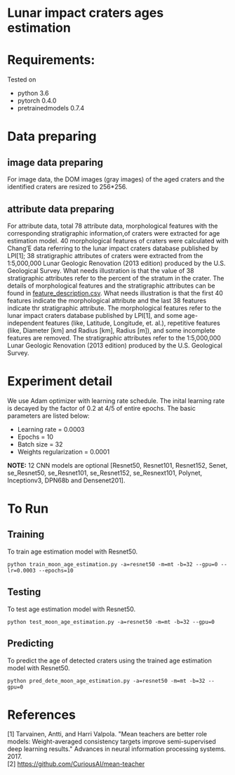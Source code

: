 # Lunar impact craters ages estimation  

# Requirements:
Tested on 
* python 3.6
* pytorch 0.4.0
* pretrainedmodels 0.7.4

# Data preparing
## image data preparing
For image data, the DOM images (gray images) of the aged craters and the identified craters are resized to 256*256.

## attribute data preparing
For attribute data, total 78 attribute data, morphological features with the corresponding stratigraphic information,of craters were extracted for age estimation model.
40 morphological features of craters were calculated with Chang’E data referring to the lunar impact craters database published by LPI[1]; 
38 stratigraphic attributes of craters were extracted from the 1:5,000,000 Lunar Geologic Renovation (2013 edition) produced by the U.S. Geological Survey. 
What needs illustration is that the value of 38 stratigraphic attributes refer to the percent of the stratum in the crater.
The details of morphological features and the stratigraphic attributes can be found in [feature_description.csv](attribute_headers/feature_description.csv). What needs illustration is that the first 40 features indicate the morphological attribute and the last 38 features indicate thr stratigraphic attribute. The morphological features refer to the lunar impact craters database published by LPI[1], and some age-independent features (like, Latitude, Longitude, et. al.), repetitive features (like, Diameter [km] and Radius [km], Radius [m]), and some incomplete features are removed. The stratigraphic attributes refer to the 1:5,000,000 Lunar Geologic Renovation (2013 edition) produced by the U.S. Geological Survey. 

# Experiment detail
We use Adam optimizer with learning rate schedule. The inital learning rate is decayed by the factor of 0.2 at 4/5 of entire epochs. 
The basic parameters are listed below:
* Learning rate = 0.0003
* Epochs = 10
* Batch size = 32
* Weights regularization = 0.0001

**NOTE:** 12 CNN models are optional [Resnet50, Resnet101, Resnet152, Senet, se_Resnet50, se_Resnet101, se_Resnet152, se_Resnext101, Polynet, Inceptionv3, DPN68b and Densenet201].

# To Run
## Training
To train age estimation model with Resnet50.

`python train_moon_age_estimation.py -a=resnet50 -m=mt -b=32 --gpu=0 --lr=0.0003 --epochs=10`

## Testing
To test age estimation model with Resnet50.

`python test_moon_age_estimation.py -a=resnet50 -m=mt -b=32 --gpu=0`

## Predicting
To predict the age of detected craters using the trained age estimation model with Resnet50.

`python pred_dete_moon_age_estimation.py -a=resnet50 -m=mt -b=32 --gpu=0`


# References
[1] Tarvainen, Antti, and Harri Valpola. "Mean teachers are better role models: Weight-averaged consistency targets improve semi-supervised deep learning results." Advances in neural information processing systems. 2017.  
[2] <https://github.com/CuriousAI/mean-teacher>
